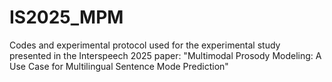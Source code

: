 # IS2025_MPM
Codes and experimental protocol used for the experimental study presented in the Interspeech 2025 paper: "Multimodal Prosody Modeling: A Use Case for Multilingual Sentence Mode Prediction"
